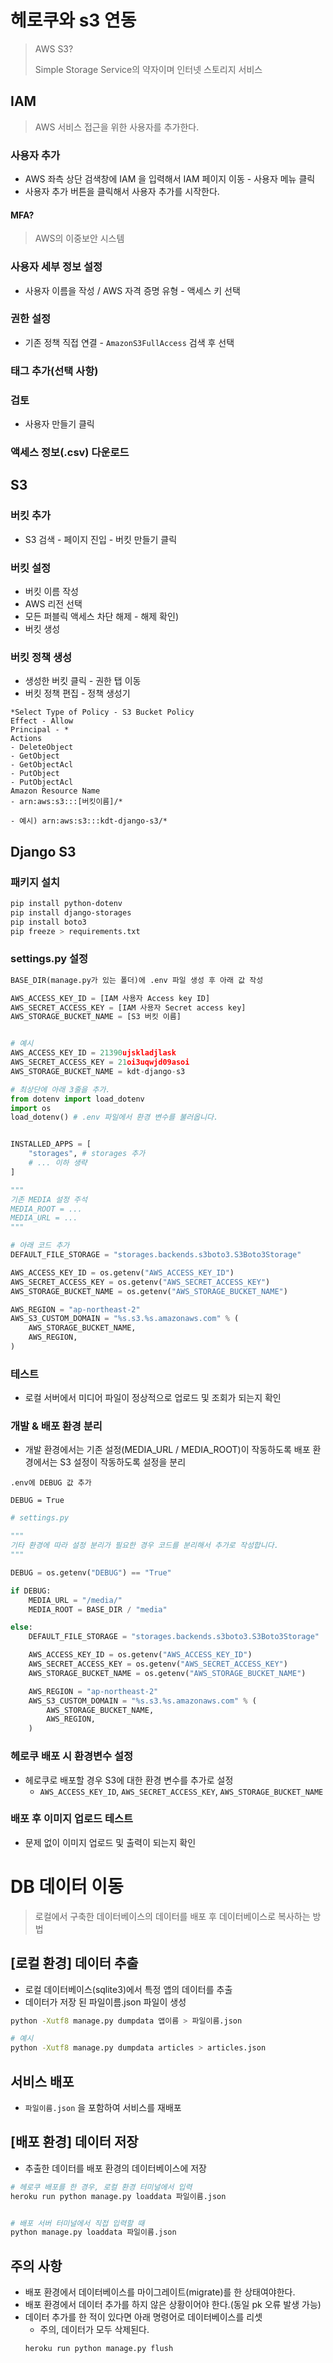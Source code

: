 # 헤로쿠와 s3 연동
> AWS S3?
>
> Simple Storage Service의 약자이며 인터넷 스토리지 서비스

## IAM
> AWS 서비스 접근을 위한 사용자를 추가한다.

### 사용자 추가
- AWS 좌측 상단 검색창에 IAM 을 입력해서 IAM 페이지 이동 - 사용자 메뉴 클릭
- 사용자 추가 버튼을 클릭해서 사용자 추가를 시작한다.
#### MFA?
> AWS의 이중보안 시스템

### 사용자 세부 정보 설정
- 사용자 이름을 작성 / AWS 자격 증명 유형 - 액세스 키 선택
### 권한 설정
- 기존 정책 직접 연결 - `AmazonS3FullAccess` 검색 후 선택

### 태그 추가(선택 사항)
### 검토
- 사용자 만들기 클릭
### 액세스 정보(.csv) 다운로드

## S3
### 버킷 추가
- S3 검색 - 페이지 진입 - 버킷 만들기 클릭

### 버킷 설정
- 버킷 이름 작성 
- AWS 리전 선택 
- 모든 퍼블릭 액세스 차단 해제 - 해제 확인) 
- 버킷 생성
### 버킷 정책 생성
- 생성한 버킷 클릭 - 권한 탭 이동
- 버킷 정책 편집 - 정책 생성기

```
*Select Type of Policy - S3 Bucket Policy
Effect - Allow
Principal - *
Actions 
- DeleteObject
- GetObject
- GetObjectAcl
- PutObject
- PutObjectAcl
Amazon Resource Name
- arn:aws:s3:::[버킷이름]/*

- 예시) arn:aws:s3:::kdt-django-s3/*
```

## Django S3
### 패키지 설치
```bash
pip install python-dotenv
pip install django-storages
pip install boto3
pip freeze > requirements.txt
```
### settings.py 설정
```python
BASE_DIR(manage.py가 있는 폴더)에 .env 파일 생성 후 아래 값 작성

AWS_ACCESS_KEY_ID = [IAM 사용자 Access key ID]
AWS_SECRET_ACCESS_KEY = [IAM 사용자 Secret access key]
AWS_STORAGE_BUCKET_NAME = [S3 버킷 이름]


# 예시
AWS_ACCESS_KEY_ID = 21390ujskladjlask
AWS_SECRET_ACCESS_KEY = 21oi3uqwjd09asoi
AWS_STORAGE_BUCKET_NAME = kdt-django-s3
```
```python
# 최상단에 아래 3줄을 추가.
from dotenv import load_dotenv
import os
load_dotenv() # .env 파일에서 환경 변수를 불러옵니다.


INSTALLED_APPS = [
	"storages", # storages 추가
	# ... 이하 생략
]

"""
기존 MEDIA 설정 주석
MEDIA_ROOT = ...
MEDIA_URL = ...
"""

# 아래 코드 추가
DEFAULT_FILE_STORAGE = "storages.backends.s3boto3.S3Boto3Storage"

AWS_ACCESS_KEY_ID = os.getenv("AWS_ACCESS_KEY_ID")
AWS_SECRET_ACCESS_KEY = os.getenv("AWS_SECRET_ACCESS_KEY")
AWS_STORAGE_BUCKET_NAME = os.getenv("AWS_STORAGE_BUCKET_NAME")

AWS_REGION = "ap-northeast-2"
AWS_S3_CUSTOM_DOMAIN = "%s.s3.%s.amazonaws.com" % (
    AWS_STORAGE_BUCKET_NAME,
    AWS_REGION,
)
```
### 테스트
- 로컬 서버에서 미디어 파일이 정상적으로 업로드 및 조회가 되는지 확인
### 개발 & 배포 환경 분리
- 개발 환경에서는 기존 설정(MEDIA_URL / MEDIA_ROOT)이 작동하도록
배포 환경에서는 S3 설정이 작동하도록 설정을 분리
```
.env에 DEBUG 값 추가

DEBUG = True
```
```python
# settings.py

"""
기타 환경에 따라 설정 분리가 필요한 경우 코드를 분리해서 추가로 작성합니다. 
"""

DEBUG = os.getenv("DEBUG") == "True"

if DEBUG: 
    MEDIA_URL = "/media/"
    MEDIA_ROOT = BASE_DIR / "media"

else:   
    DEFAULT_FILE_STORAGE = "storages.backends.s3boto3.S3Boto3Storage"

    AWS_ACCESS_KEY_ID = os.getenv("AWS_ACCESS_KEY_ID")
    AWS_SECRET_ACCESS_KEY = os.getenv("AWS_SECRET_ACCESS_KEY")
    AWS_STORAGE_BUCKET_NAME = os.getenv("AWS_STORAGE_BUCKET_NAME")

    AWS_REGION = "ap-northeast-2"
    AWS_S3_CUSTOM_DOMAIN = "%s.s3.%s.amazonaws.com" % (
        AWS_STORAGE_BUCKET_NAME,
        AWS_REGION,
    )
```
### 헤로쿠 배포 시 환경변수 설정
- 헤로쿠로 배포할 경우 S3에 대한 환경 변수를 추가로 설정
  - `AWS_ACCESS_KEY_ID`, `AWS_SECRET_ACCESS_KEY`, `AWS_STORAGE_BUCKET_NAME`

### 배포 후 이미지 업로드 테스트
- 문제 없이 이미지 업로드 및 출력이 되는지 확인

# DB 데이터 이동
> 로컬에서 구축한 데이터베이스의 데이터를 배포 후 데이터베이스로 복사하는 방법

## [로컬 환경] 데이터 추출
- 로컬 데이터베이스(sqlite3)에서 특정 앱의 데이터를 추출
- 데이터가 저장 된 파일이름.json 파일이 생성

```bash
python -Xutf8 manage.py dumpdata 앱이름 > 파일이름.json

# 예시
python -Xutf8 manage.py dumpdata articles > articles.json
```

## 서비스 배포
- `파일이름.json` 을 포함하여 서비스를 재배포

## [배포 환경] 데이터 저장
- 추출한 데이터를 배포 환경의 데이터베이스에 저장
```bash
# 헤로쿠 배포를 한 경우, 로컬 환경 터미널에서 입력
heroku run python manage.py loaddata 파일이름.json


# 배포 서버 터미널에서 직접 입력할 때
python manage.py loaddata 파일이름.json
```

## 주의 사항
- 배포 환경에서 데이터베이스를 마이그레이트(migrate)를 한 상태여야한다.
- 배포 환경에서 데이터 추가를 하지 않은 상황이어야 한다.(동일 pk 오류 발생 가능)
- 데이터 추가를 한 적이 있다면 아래 명령어로 데이터베이스를 리셋
  - 주의, 데이터가 모두 삭제된다.
  ```bash
  heroku run python manage.py flush
  ```